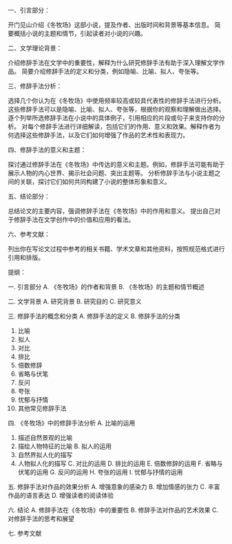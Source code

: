 
一、引言部分：

开门见山介绍《冬牧场》这部小说，提及作者、出版时间和背景等基本信息。
简要概括小说的主题和情节，引起读者对小说的兴趣。

二、文学理论背景：

介绍修辞手法在文学中的重要性，解释为什么研究修辞手法有助于深入理解文学作品。
简要介绍修辞手法的定义和分类，例如隐喻、比喻、拟人、夸张等。

三、修辞手法分析：

选择几个你认为在《冬牧场》中使用频率较高或较具代表性的修辞手法进行分析。这些修辞手法可以是隐喻、比喻、拟人、夸张等，根据你的观察和理解做出选择。
逐个列举所选修辞手法在小说中的具体例子，引用相应的片段或句子来支持你的分析。
对每个修辞手法进行详细解读，包括它们的作用、意义和效果。解释作者为何选择这些修辞手法，以及它们如何增强了作品的艺术性和表现力。

四、修辞手法的意义和主题：

探讨通过修辞手法在《冬牧场》中传达的意义和主题。例如，修辞手法可能有助于展示人物的内心世界、揭示社会问题、突出主题等。
分析修辞手法与小说主题之间的关联，探讨它们如何共同构建了小说的整体形象和意义。

五、结论部分：

总结论文的主要内容，强调修辞手法在《冬牧场》中的作用和意义。
提出自己对于修辞手法在文学创作中的价值和应用的看法。

六、参考文献：

列出你在写论文过程中参考的相关书籍、学术文章和其他资料，按照规范格式进行引用和排版。




提纲：

一. 引言部分
A. 《冬牧场》的作者和背景
B. 《冬牧场》的主题和情节概述

二. 文学背景
A. 研究背景
B. 研究目的
C. 研究意义

三. 修辞手法的概念和分类
A. 修辞手法的定义
B. 修辞手法的分类
1. 比喻
2. 拟人
3. 对比
4. 排比
5. 倍数修辞
6. 省略与伏笔
7. 反问
8. 夸张
9. 忧郁与抒情
10. 其他常见修辞手法

四. 《冬牧场》中的修辞手法分析
A. 比喻的运用
1. 描述自然景观的比喻
2. 描绘人物特征的比喻
B. 拟人的运用
1. 自然界拟人化的描写
2. 人物拟人化的描写
C. 对比的运用
D. 排比的运用
E. 倍数修辞的运用
F. 省略与伏笔的运用
G. 反问的运用
H. 夸张的运用
I. 忧郁与抒情的运用

五. 修辞手法对作品的效果分析
A. 增强意象的感染力
B. 增加情感的张力
C. 丰富作品的语言表达
D. 增强读者的阅读体验

六. 结论
A. 修辞手法在《冬牧场》中的重要性
B. 修辞手法对作品的艺术效果
C. 对修辞手法的思考和展望

七. 参考文献